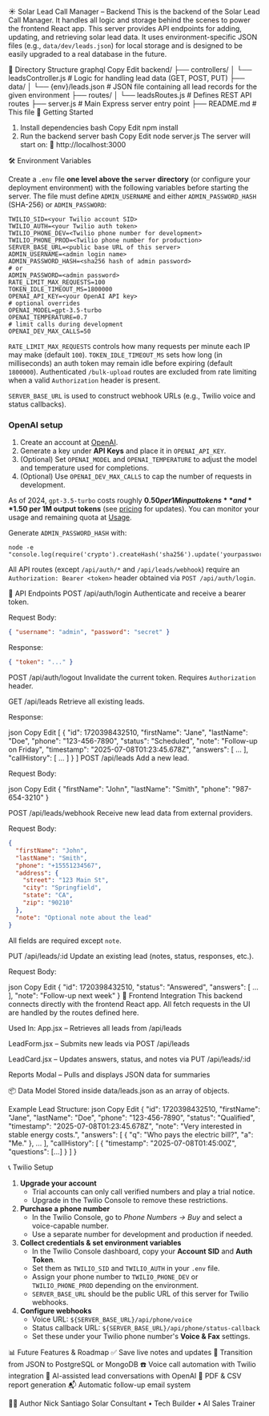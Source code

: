 ☀️ Solar Lead Call Manager – Backend
This is the backend of the Solar Lead Call Manager. It handles all logic and storage behind the scenes to power the frontend React app. This server provides API endpoints for adding, updating, and retrieving solar lead data. It uses environment-specific JSON files (e.g., `data/dev/leads.json`) for local storage and is designed to be easily upgraded to a real database in the future.

📁 Directory Structure
graphql
Copy
Edit
backend/
├── controllers/
│   └── leadsController.js      # Logic for handling lead data (GET, POST, PUT)
├── data/
│   └── {env}/leads.json        # JSON file containing all lead records for the given environment
├── routes/
│   └── leadsRoutes.js          # Defines REST API routes
├── server.js                   # Main Express server entry point
├── README.md                   # This file
🚀 Getting Started
1. Install dependencies
bash
Copy
Edit
npm install
2. Run the backend server
bash
Copy
Edit
node server.js
The server will start on:
📡 http://localhost:3000

🛠️ Environment Variables

Create a `.env` file **one level above the `server` directory** (or configure your deployment environment) with the following variables before starting the server. The file must define `ADMIN_USERNAME` and either `ADMIN_PASSWORD_HASH` (SHA-256) or `ADMIN_PASSWORD`:

```
TWILIO_SID=<your Twilio account SID>
TWILIO_AUTH=<your Twilio auth token>
TWILIO_PHONE_DEV=<Twilio phone number for development>
TWILIO_PHONE_PROD=<Twilio phone number for production>
SERVER_BASE_URL=<public base URL of this server>
ADMIN_USERNAME=<admin login name>
ADMIN_PASSWORD_HASH=<sha256 hash of admin password>
# or
ADMIN_PASSWORD=<admin password>
RATE_LIMIT_MAX_REQUESTS=100
TOKEN_IDLE_TIMEOUT_MS=1800000
OPENAI_API_KEY=<your OpenAI API key>
# optional overrides
OPENAI_MODEL=gpt-3.5-turbo
OPENAI_TEMPERATURE=0.7
# limit calls during development
OPENAI_DEV_MAX_CALLS=50
```

`RATE_LIMIT_MAX_REQUESTS` controls how many requests per minute each IP may make (default `100`).
`TOKEN_IDLE_TIMEOUT_MS` sets how long (in milliseconds) an auth token may remain idle before expiring (default `1800000`).
Authenticated `/bulk-upload` routes are excluded from rate limiting when a valid `Authorization` header is present.

`SERVER_BASE_URL` is used to construct webhook URLs (e.g., Twilio voice and status callbacks).

### OpenAI setup

1. Create an account at [OpenAI](https://platform.openai.com/).
2. Generate a key under **API Keys** and place it in `OPENAI_API_KEY`.
3. (Optional) Set `OPENAI_MODEL` and `OPENAI_TEMPERATURE` to adjust the model and temperature used for completions.
4. (Optional) Use `OPENAI_DEV_MAX_CALLS` to cap the number of requests in development.

As of 2024, `gpt-3.5-turbo` costs roughly **$0.50 per 1M input tokens** and **$1.50 per 1M output tokens** (see [pricing](https://openai.com/pricing) for updates). You can monitor your usage and remaining quota at [Usage](https://platform.openai.com/account/usage).

Generate `ADMIN_PASSWORD_HASH` with:

```
node -e "console.log(require('crypto').createHash('sha256').update('yourpassword').digest('hex'))"
```

All API routes (except `/api/auth/*` and `/api/leads/webhook`) require an `Authorization: Bearer <token>` header obtained via `POST /api/auth/login`.

🔌 API Endpoints
POST /api/auth/login
Authenticate and receive a bearer token.

Request Body:

```json
{ "username": "admin", "password": "secret" }
```

Response:

```json
{ "token": "..." }
```

POST /api/auth/logout
Invalidate the current token. Requires `Authorization` header.

GET /api/leads
Retrieve all existing leads.

Response:

json
Copy
Edit
[
  {
    "id": 1720398432510,
    "firstName": "Jane",
    "lastName": "Doe",
    "phone": "123-456-7890",
    "status": "Scheduled",
    "note": "Follow-up on Friday",
    "timestamp": "2025-07-08T01:23:45.678Z",
    "answers": [ ... ],
    "callHistory": [ ... ]
  }
]
POST /api/leads
Add a new lead.

Request Body:

json
Copy
Edit
{
  "firstName": "John",
  "lastName": "Smith",
  "phone": "987-654-3210"
}

POST /api/leads/webhook
Receive new lead data from external providers.

Request Body:

```json
{
  "firstName": "John",
  "lastName": "Smith",
  "phone": "+15551234567",
  "address": {
    "street": "123 Main St",
    "city": "Springfield",
    "state": "CA",
    "zip": "90210"
  },
  "note": "Optional note about the lead"
}
```

All fields are required except `note`.

PUT /api/leads/:id
Update an existing lead (notes, status, responses, etc.).

Request Body:

json
Copy
Edit
{
  "id": 1720398432510,
  "status": "Answered",
  "answers": [ ... ],
  "note": "Follow-up next week"
}
🧠 Frontend Integration
This backend connects directly with the frontend React app. All fetch requests in the UI are handled by the routes defined here.

Used In:
App.jsx – Retrieves all leads from /api/leads

LeadForm.jsx – Submits new leads via POST /api/leads

LeadCard.jsx – Updates answers, status, and notes via PUT /api/leads/:id

Reports Modal – Pulls and displays JSON data for summaries

📦 Data Model
Stored inside data/leads.json as an array of objects.

Example Lead Structure:
json
Copy
Edit
{
  "id": 1720398432510,
  "firstName": "Jane",
  "lastName": "Doe",
  "phone": "123-456-7890",
  "status": "Qualified",
  "timestamp": "2025-07-08T01:23:45.678Z",
  "note": "Very interested in stable energy costs.",
  "answers": [
    { "q": "Who pays the electric bill?", "a": "Me." },
    ...
  ],
  "callHistory": [
    { "timestamp": "2025-07-08T01:45:00Z", "questions": [...] }
  ]
}

📞 Twilio Setup
1. **Upgrade your account**
   - Trial accounts can only call verified numbers and play a trial notice.
   - Upgrade in the Twilio Console to remove these restrictions.
2. **Purchase a phone number**
   - In the Twilio Console, go to *Phone Numbers → Buy* and select a voice-capable number.
   - Use a separate number for development and production if needed.
3. **Collect credentials & set environment variables**
   - In the Twilio Console dashboard, copy your **Account SID** and **Auth Token**.
   - Set them as `TWILIO_SID` and `TWILIO_AUTH` in your `.env` file.
   - Assign your phone number to `TWILIO_PHONE_DEV` or `TWILIO_PHONE_PROD` depending on the environment.
   - `SERVER_BASE_URL` should be the public URL of this server for Twilio webhooks.
4. **Configure webhooks**
   - Voice URL: `${SERVER_BASE_URL}/api/phone/voice`
   - Status callback URL: `${SERVER_BASE_URL}/api/phone/status-callback`
   - Set these under your Twilio phone number's **Voice & Fax** settings.

📊 Future Features & Roadmap
✅ Save live notes and updates
🔄 Transition from JSON to PostgreSQL or MongoDB
☎️ Voice call automation with Twilio integration
🤖 AI-assisted lead conversations with OpenAI
📄 PDF & CSV report generation
📬 Automatic follow-up email system

👨‍💻 Author
Nick Santiago
Solar Consultant • Tech Builder • AI Sales Trainer